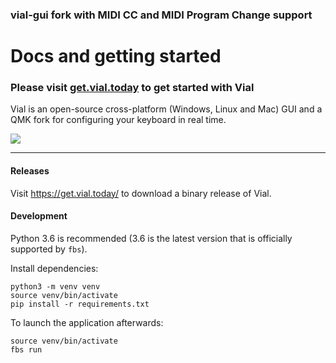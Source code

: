 ###  vial-gui fork with MIDI CC and MIDI Program Change support



# Docs and getting started

### Please visit [get.vial.today](https://get.vial.today/) to get started with Vial

Vial is an open-source cross-platform (Windows, Linux and Mac) GUI and a QMK fork for configuring your keyboard in real time.


![](https://imgur.com/a/9uLBxIh)


---


#### Releases

Visit https://get.vial.today/ to download a binary release of Vial.

#### Development

Python 3.6 is recommended (3.6 is the latest version that is officially supported by `fbs`).

Install dependencies:

```
python3 -m venv venv
source venv/bin/activate
pip install -r requirements.txt
```

To launch the application afterwards:

```
source venv/bin/activate
fbs run
```
